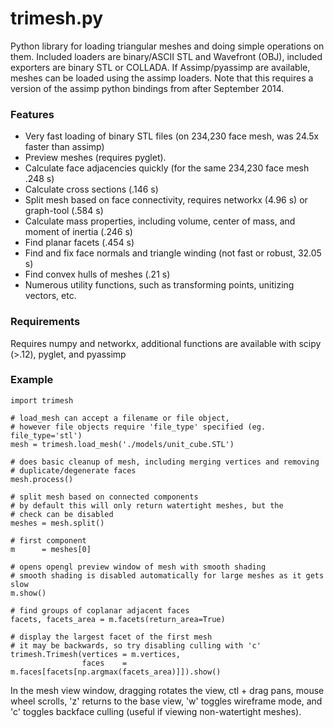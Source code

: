 trimesh.py
==========

Python library for loading triangular meshes and doing simple operations on them. Included loaders are binary/ASCII STL and Wavefront (OBJ), included exporters are binary STL or COLLADA. If Assimp/pyassimp are available, meshes can be loaded using the assimp loaders. Note that this requires a version of the assimp python bindings from after September 2014. 

### Features
* Very fast loading of binary STL files (on 234,230 face mesh, was 24.5x faster than assimp)
* Preview meshes (requires pyglet). 
* Calculate face adjacencies quickly (for the same 234,230 face mesh .248 s)
* Calculate cross sections (.146 s)
* Split mesh based on face connectivity, requires networkx (4.96 s) or graph-tool (.584 s)
* Calculate mass properties, including volume, center of mass, and moment of inertia (.246 s)
* Find planar facets (.454 s)
* Find and fix face normals and triangle winding (not fast or robust, 32.05 s)
* Find convex hulls of meshes (.21 s)
* Numerous utility functions, such as transforming points, unitizing vectors, etc. 

### Requirements
Requires numpy and networkx, additional functions are available with scipy (>.12), pyglet, and pyassimp

### Example

    import trimesh
    
    # load_mesh can accept a filename or file object, 
    # however file objects require 'file_type' specified (eg. file_type='stl')
    mesh = trimesh.load_mesh('./models/unit_cube.STL')
    
    # does basic cleanup of mesh, including merging vertices and removing
    # duplicate/degenerate faces
    mesh.process()

    # split mesh based on connected components
    # by default this will only return watertight meshes, but the 
    # check can be disabled
    meshes = mesh.split() 

    # first component  
    m      = meshes[0]

    # opens opengl preview window of mesh with smooth shading
    # smooth shading is disabled automatically for large meshes as it gets slow
    m.show()
    
    # find groups of coplanar adjacent faces
    facets, facets_area = m.facets(return_area=True)
    
    # display the largest facet of the first mesh
    # it may be backwards, so try disabling culling with 'c'
    trimesh.Trimesh(vertices = m.vertices, 
                    faces    = m.faces[facets[np.argmax(facets_area)]]).show()


In the mesh view window, dragging rotates the view, ctl + drag pans, mouse wheel scrolls, 'z' returns to the base view, 'w' toggles wireframe mode, and 'c' toggles backface culling (useful if viewing non-watertight meshes).  
